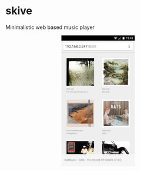 # skive

Minimalistic web based music player

<div style="text-align:center">
<img src="https://raw.githubusercontent.com/pieterprovoost/skive/master/screenshot.png" style="width: 200px;" />
</div>
